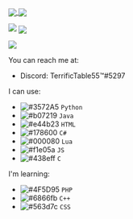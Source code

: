 <!-- ![](https://github.com/TerrificTable/github-stats/blob/master/generated/overview.svg)
![](https://github.com/TerrificTable/github-stats/blob/master/generated/languages.svg) -->

<a href="https://github.com/TerrificTable">
  <img align="center" src="https://github-readme-stats.vercel.app/api?username=TerrificTable&show_icons=true&theme=tokyonight&line_height=27%22%20alt=%22FaxHack%27s%20github%20stats" />
</a>
<a href="https://github.com/TerrificTable">
  <img align="center" src="https://github-readme-streak-stats.herokuapp.com/?user=TerrificTable&theme=tokyonight" />
</a>

![](https://github.com/TerrificTable)
<a href="https://github.com/TerrificTable">
  <img align="center" src="https://github-readme-stats.vercel.app/api/top-langs/?username=TerrificTable&theme=tokyonight&hide_langs_below=1" />
</a>

![](https://komarev.com/ghpvc/?username=TerrificTable&label=profile+views)

You can reach me at:
  - Discord: TerrificTable55™#5297

I can use:
  - ![#3572A5](https://via.placeholder.com/15/3572A5/000000?text=+) `Python`
  - ![#b07219](https://via.placeholder.com/15/b07219/000000?text=+) `Java`
  - ![#e44b23](https://via.placeholder.com/15/e44b23/000000?text=+) `HTML`
  - ![#178600](https://via.placeholder.com/15/178600/000000?text=+) `C#`
  - ![#000080](https://via.placeholder.com/15/000080/000000?text=+) `Lua`
  - ![#f1e05a](https://via.placeholder.com/15/f1e05a/000000?text=+) `JS`
  - ![#438eff](https://via.placeholder.com/15/438eff/000000?text=+) `C`
   
I'm learning:
  - ![#4F5D95](https://via.placeholder.com/15/4F5D95/000000?text=+) `PHP`
  - ![#6866fb](https://via.placeholder.com/15/6866fb/000000?text=+) `C++`
  - ![#563d7c](https://via.placeholder.com/15/563d7c/000000?text=+) `CSS`
